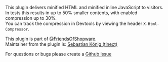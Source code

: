This plugin delivers minified HTML and minified inline JavaScript to visitors.  
In tests this results in up to 50% smaller contents, with enabled compression up to 30%.  
You can track the compression in Devtools by viewing the header `X-Html-Compressor`.

This plugin is part of [@FriendsOfShopware](https://store.shopware.com/en/friends-of-shopware.html).  
Maintainer from the plugin is: [Sebastian König (tinect)](https://github.com/tinect)

For questions or bugs please create a [Github Issue](https://github.com/FriendsOfShopware/store/issues/new)
